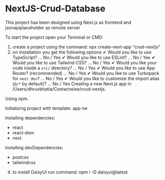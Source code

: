 # NextJS-Crud-Database
This project has been designed using Next.js as frontend and jsonapiplaceholder as remote server


To start the project open your Terminal or CMD:
1. create a project using the command: npx create-next-app "crud-nextjs"
2. on installation you get the following options
✔ Would you like to use TypeScript? … No / Yes
✔ Would you like to use ESLint? … No / Yes
✔ Would you like to use Tailwind CSS? … No / Yes
✔ Would you like your code inside a `src/` directory? … No / Yes
✔ Would you like to use App Router? (recommended) … No / Yes
✔ Would you like to use Turbopack for `next dev`? … No / Yes
✔ Would you like to customize the import alias (`@/*` by default)? … No / Yes
Creating a new Next.js app in /Users/dhruvbhatia/Contactwise/crud-nextjs.

Using npm.

Initializing project with template: app-tw 


Installing dependencies:
- react
- react-dom
- next

Installing devDependencies:
- postcss
- tailwindcss 

4. to install DaisyUI  run command:
   npm i -D daisyui@latest



